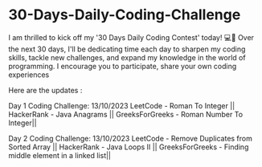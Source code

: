 # 30-Days-Daily-Coding-Challenge
I am thrilled to kick off my '30 Days Daily Coding Contest' today! 💻📅 Over the next 30 days, I'll be dedicating time each day to sharpen my coding skills, tackle new challenges, and expand my knowledge in the world of programming. I encourage you to participate, share your own coding experiences

Here are the updates :

Day 1 Coding Challenge: 13/10/2023 LeetCode - Roman To Integer || HackerRank - Java Anagrams || GreeksForGreeks - Roman Number To Integer||

Day 2 Coding Challenge: 13/10/2023 LeetCode - Remove Duplicates from Sorted Array || HackerRank - Java Loops II || GreeksForGreeks - Finding middle element in a linked list||
